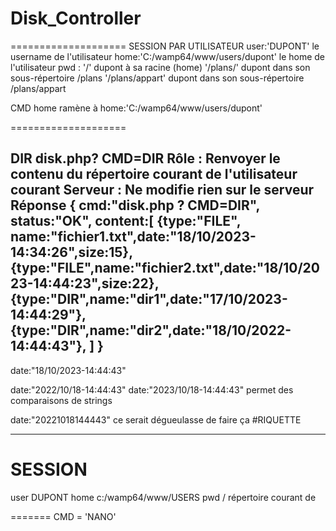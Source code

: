 # Disk_Controller


====================
SESSION PAR UTILISATEUR
user:'DUPONT'                           le username de l'utilisateur
home:'C:/wamp64/www/users/dupont'       le home de l'utilisateur
pwd :   '/'             dupont à sa racine (home)
        '/plans/'       dupont dans son sous-répertoire /plans
        '/plans/appart' dupont dans son sous-répertoire /plans/appart


CMD home ramène à home:'C:/wamp64/www/users/dupont'   

====================

DIR disk.php? CMD=DIR
Rôle    : Renvoyer le contenu du répertoire courant de l'utilisateur courant
Serveur : Ne modifie rien sur le serveur
Réponse {
        cmd:"disk.php ? CMD=DIR",
        status:"OK",
        content:[
                {type:"FILE", name:"fichier1.txt",date:"18/10/2023-14:34:26",size:15},
                {type:"FILE",name:"fichier2.txt",date:"18/10/2023-14:44:23",size:22},
                {type:"DIR",name:"dir1",date:"17/10/2023-14:44:29"},
                {type:"DIR",name:"dir2",date:"18/10/2022-14:44:43"},
        ]
}
-------------------------------------------------------------------
date:"18/10/2023-14:44:43"

date:"2022/10/18-14:44:43"
date:"2023/10/18-14:44:43" permet des comparaisons de strings

date:"20221018144443"           ce serait dégueulasse de faire ça #RIQUETTE


---------------------------------------------------------------------
SESSION
=======
user    DUPONT
home    c:/wamp64/www/USERS
pwd     /                       répertoire courant de 

=======
CMD = 'NANO'
